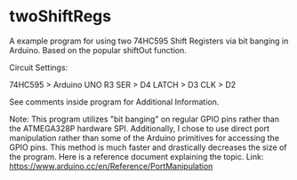 # twoShiftRegs
A example program for using two 74HC595 Shift Registers via bit banging in Arduino. Based on the popular shiftOut function.

Circuit Settings:

74HC595 > Arduino UNO R3
SER     > D4
LATCH   > D3
CLK     > D2

See comments inside program for Additional Information.

Note: This program utilizes "bit banging" on regular GPIO pins rather than the ATMEGA328P hardware SPI.
      Additionally, I chose to use direct port manipulation rather than some of the Arduino primitives for accessing the GPIO pins.
      This method is much faster and drastically decreases the size of the program. Here is a reference document explaining the topic.
      Link: https://www.arduino.cc/en/Reference/PortManipulation
